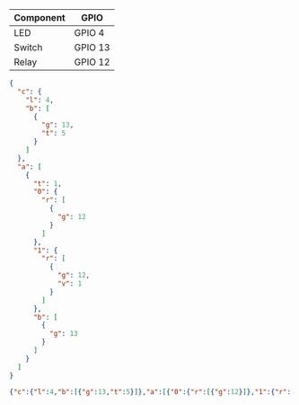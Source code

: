 | Component | GPIO |
| --- | --- |
| LED | GPIO 4 |
|Switch | GPIO 13 |
|Relay | GPIO 12 |

```json
{
  "c": {
    "l": 4,
    "b": [
      {
        "g": 13,
        "t": 5
      }
    ]
  },
  "a": [
    {
      "t": 1,
      "0": {
        "r": [
          {
            "g": 12
          }
        ]
      },
      "1": {
        "r": [
          {
            "g": 12,
            "v": 1
          }
        ]
      },
      "b": [
        {
          "g": 13
        }
      ]
    }
  ]
}
```

```json
{"c":{"l":4,"b":[{"g":13,"t":5}]},"a":[{"0":{"r":[{"g":12}]},"1":{"r":[{"g":12,"v":1}]},"t":1,"b":[{"g":13}]}]}
```
